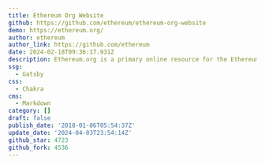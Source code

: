 ```yaml
---
title: Ethereum Org Website
github: https://github.com/ethereum/ethereum-org-website
demo: https://ethereum.org/
author: ethereum
author_link: https://github.com/ethereum
date: 2024-02-18T09:36:17.931Z
description: Ethereum.org is a primary online resource for the Ethereum community.
ssg:
  - Gatsby
css:
  - Chakra
cms:
  - Markdown
category: []
draft: false
publish_date: '2018-01-06T05:54:37Z'
update_date: '2024-04-03T23:54:14Z'
github_star: 4723
github_fork: 4536
---
```

